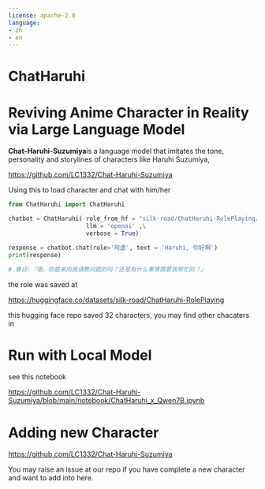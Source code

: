 ```yaml
---
license: apache-2.0
language:
- zh
- en
---
```


# ChatHaruhi

# Reviving Anime Character in Reality via Large Language Model


**Chat-Haruhi-Suzumiya**is a language model that imitates the tone, personality and storylines of characters like Haruhi Suzumiya,

https://github.com/LC1332/Chat-Haruhi-Suzumiya

Using this to load character and chat with him/her

```python
from ChatHaruhi import ChatHaruhi

chatbot = ChatHaruhi( role_from_hf = "silk-road/ChatHaruhi-RolePlaying/haruhi",\
                      llm = 'openai' ,\
                      verbose = True)

response = chatbot.chat(role='阿虚', text = 'Haruhi, 你好啊')
print(response)

# 春日:「哦，你是来向我请教问题的吗？还是有什么事情需要我帮忙的？」
```

the role was saved at 

https://huggingface.co/datasets/silk-road/ChatHaruhi-RolePlaying

this hugging face repo saved 32 characters, you may find other chacaters in 

# Run with Local Model

see this notebook

https://github.com/LC1332/Chat-Haruhi-Suzumiya/blob/main/notebook/ChatHaruhi_x_Qwen7B.ipynb

# Adding new Character

https://github.com/LC1332/Chat-Haruhi-Suzumiya

You may raise an issue at our repo if you have complete a new character and want to add into here.


